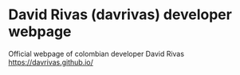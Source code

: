 # David Rivas (davrivas) developer webpage
Official webpage of colombian developer David Rivas
https://davrivas.github.io/